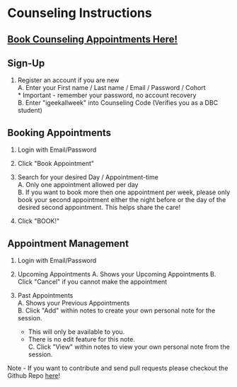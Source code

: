 # Counseling Instructions

## [Book Counseling Appointments Here!](http://counseling-devbootcamp.herokuapp.com/)

## Sign-Up 

1. Register an account if you are new  
    A.  Enter your First name / Last name / Email / Password / Cohort  
        * Important - remember your password, no account recovery  
    B.  Enter "igeekallweek" into Counseling Code (Verifies you as a DBC student)  

## Booking Appointments

1. Login with Email/Password

2. Click "Book Appointment"

3. Search for your desired Day / Appointment-time  
  A. Only one appointment allowed per day  
  B. If you want to book more then one appointment per week, please only book your second appointment either the night before or the day of the desired second appointment.  This helps share the care!

4. Click "BOOK!"

## Appointment Management

1. Login with Email/Password

2. Upcoming Appointments 
  A.  Shows your Upcoming Appointments
  B.  Click "Cancel" if you cannot make the appointment

3. Past Appointments  
  A.  Shows your Previous Appointments  
  B.  Click "Add" within notes to create your own personal note for the session.  
      - This will only be available to you.  
      - There is no edit feature for this note.  
  C.  Click "View" within notes to view your own personal note from the session.


Note - If you want to contribute and send pull requests please checkout the Github Repo [here](https://github.com/case-eee/DBC-Counseling-App)!